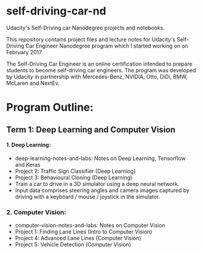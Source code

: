 # self-driving-car-nd
Udacity's Self-Driving car Nanodegree projects and notebooks.

This repository contains project files and lecture notes for Udacity's Self-Driving Car Engineer Nanodegree program which I started working on on February 2017.

The Self-Driving Car Engineer is an online certification intended to prepare students to become self-driving car engineers. The program was developed by Udacity in partnership with Mercedes-Benz, NVIDIA, Otto, DiDi, BMW, McLaren and NextEv.

# Program Outline:
## Term 1: Deep Learning and Computer Vision

#### 1. Deep Learning:

* deep-learning-notes-and-labs: Notes on Deep Learning, Tensorflow and Keras
* Project 2: Traffic Sign Classifier (Deep Learning)
* Project 3: Behavioural Cloning (Deep Learning)
* Train a car to drive in a 3D simulator using a deep neural network.
* Input data comprises steering angles and camera images captured by driving with a keyboard / mouse / joystick in the simulator.

### 2. Computer Vision:
* computer-vision-notes-and-labs: Notes on Computer Vision
* Project 1: Finding Lane Lines (Intro to Computer Vision)
* Project 4: Advanced Lane Lines (Computer Vision)
* Project 5: Vehicle Detection (Computer Vision)

